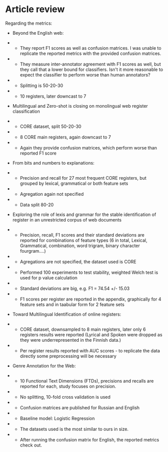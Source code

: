 # Article review

Regarding the metrics:

* Beyond the English web:
* *  They report F1 scores as well as confusion matrices. I was unable to replicate the reported metrics with the provided confusion matrices.
* * They measure inter-annotator agreement with F1 scores as well, but they call that a lower bound for classifiers. Isn't it more reasonable to expect the classifier to perform worse than human annotators?
* * Splitting is 50-20-30
* * 10 registers, later downcast to 7

* Multilingual and Zero-shot is closing on monolingual web register classification
* * CORE dataset, split 50-20-30
* * 8 CORE main registers, again downcast to 7
* * Again they provide confusion matrices, which perform worse than reported F1 score


* From bits and numbers to explanations:
* * Precision and recall for 27 most frequent CORE registers, but grouped by lexical, grammatical or both feature sets
* * Agregation again not specified
* * Data split 80-20

* Exploring the role of lexis and grammar for the stable identification of register in an unrestricted corpus of web documents
* * Precision, recall, F1 scores and their standard deviations are reported for combinations of feature types (6 in total, Lexical, Grammatical, combination, word trigram, binary character fourgram....)
* * Agregations are not specified, the dataset used is CORE
* * Performed 100 experiments to test stability, weighted Welch test is used for p value calculation
* * Standard deviations are big, e.g. F1 = 74.54 +/- 15.03
* * F1 scores per register are reported in the appendix, graphically for 4 feature sets and in taabular form for 2 feature sets

* Toward Multilingual Identification of online registers:
* * CORE dataset, downsampled to 8 main registers, later only 6 registers results were reported (Lyrical and Spoken were dropped as they were underrepresented in the Finnish data.)
* * Per register results reported with AUC scores - to replicate the data directly some preprocessing will be necessary

* Genre Annotation for the Web:
* * 10 Functional Text Dimensions (FTDs), precisions and recalls are reported for each, study focuses on precision.
* * No splitting, 10-fold cross validation is used
* * Confusion matrices are published for Russian and English
* * Baseline model: Logistic Regression
* * The datasets used is the most similar to ours in size.
* * After running the confusion matrix for English, the reported metrics check out.